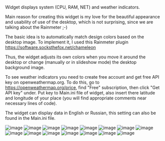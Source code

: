 Widget displays system (CPU, RAM, NET) and weather indicators.

Main reason for creating this widget is my love for the beautiful appearance and usability of use of the desktop,
which is not surprising, since we are talking about the Rainmeter ;-) 

The basic idea is to automatically match design colors based on the desktop image. To implement it, I used this Rainmeter plugin https://software.socksthefox.net/chameleon

Thus, the widget adjusts its own colors when you move it around the desktop or change (manually or in slideshow mode) the desktop background image.

To see weather indicators you need to create free account and get free API key on openweathermap.org. To do this, go to https://openweathermap.org/price, find "Free" subscription, then click "Get API key" under. Put key to Main.ini file of widget, also insert there latitude and longitude of your place (you will find appropriate comments near necessary lines of code).

The widget can display data in English or Russian, this setting can also be found in the Main.ini file.

![image](https://github.com/max3pro/Xameleon/assets/110628977/e2f3d06e-ada5-42c3-a390-d8ec93c2831e)
![image](https://github.com/max3pro/Xameleon/assets/110628977/4885d830-4d39-499f-9cd3-f7556f91751d)
![image](https://github.com/max3pro/Xameleon/assets/110628977/78b8eaa1-f699-4a18-92a7-ad62588f9517)
![image](https://github.com/max3pro/Xameleon/assets/110628977/6a0c9375-f2cb-434f-86b3-61c73d31a66a)
![image](https://github.com/max3pro/Xameleon/assets/110628977/09100bf7-a767-4d12-8a08-ababbc183170)
![image](https://github.com/max3pro/Xameleon/assets/110628977/2f3a055c-cbbe-423c-bd35-2f45140350da)
![image](https://github.com/max3pro/Xameleon/assets/110628977/20a86cc0-b839-45d7-aafe-34d8ff486db4)
![image](https://github.com/max3pro/Xameleon/assets/110628977/1179dd03-6c57-4c3c-b763-e418d012a550)
![image](https://github.com/max3pro/Xameleon/assets/110628977/39205249-a7fb-4a5f-99f6-019c56273f13)
![image](https://github.com/max3pro/Xameleon/assets/110628977/ba8daa65-7cf1-4c93-9ca0-276d77a86074)
![image](https://github.com/max3pro/Xameleon/assets/110628977/2d4918a9-f948-4759-b8de-1961defb47b2)
![image](https://github.com/max3pro/Xameleon/assets/110628977/14ce3596-0b25-4fec-9944-45c399b528ef)
![image](https://github.com/max3pro/Xameleon/assets/110628977/ca5ec55f-2f72-4773-a6aa-c1fc207162c1)
![image](https://github.com/max3pro/Xameleon/assets/110628977/a95d9a40-217b-4756-9158-31c7774a33fb)
![image](https://github.com/max3pro/Xameleon/assets/110628977/6fd7d2f1-b2ec-4dab-ba26-694750d1eb68)
